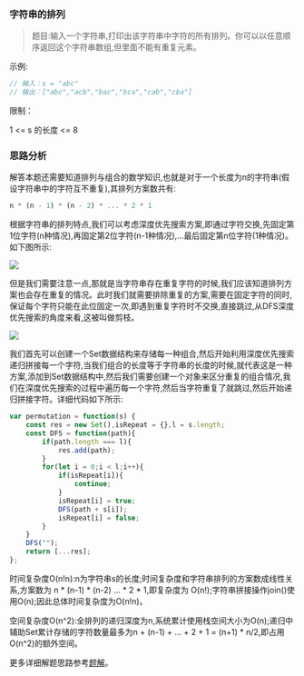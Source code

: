 ### 字符串的排列

> 题目:输入一个字符串,打印出该字符串中字符的所有排列。你可以以任意顺序返回这个字符串数组,但里面不能有重复元素。


示例:

```js
// 输入：s = "abc"
// 输出：["abc","acb","bac","bca","cab","cba"]
```

限制：

1 <= s 的长度 <= 8

### 思路分析

解答本题还需要知道排列与组合的数学知识,也就是对于一个长度为n的字符串(假设字符串中的字符互不重复),其排列方案数共有:

```js
n * (n - 1) * (n - 2) * ... * 2 * 1
```

根据字符串的排列特点,我们可以考虑深度优先搜索方案,即通过字符交换,先固定第1位字符(n种情况),再固定第2位字符(n-1种情况),...最后固定第n位字符(1种情况)。如下图所示:

![](../images/permutation-1.png)

但是我们需要注意一点,那就是当字符串存在重复字符的时候,我们应该知道排列方案也会存在重复的情况。此时我们就需要排除重复的方案,需要在固定字符的同时,保证每个字符只能在此位固定一次,即遇到重复字符时不交换,直接跳过,从DFS深度优先搜索的角度来看,这被叫做剪枝。

![](../images/permutation-2.png)

我们首先可以创建一个Set数据结构来存储每一种组合,然后开始利用深度优先搜索递归拼接每一个字符,当我们组合的长度等于字符串的长度的时候,就代表这是一种方案,添加到Set数据结构中,然后我们需要创建一个对象来区分重复的组合情况,我们在深度优先搜索的过程中遍历每一个字符,然后当字符重复了就跳过,然后开始递归拼接字符。详细代码如下所示:

```js
var permutation = function(s) {
    const res = new Set(),isRepeat = {},l = s.length;
    const DFS = function(path){
        if(path.length === l){
            res.add(path);
        }
        for(let i = 0;i < l;i++){
            if(isRepeat[i]){
                continue;
            }
            isRepeat[i] = true;
            DFS(path + s[i]);
            isRepeat[i] = false;
        }
    }
    DFS("");
    return [...res];
};
```

时间复杂度O(n!n):n为字符串s的长度;时间复杂度和字符串排列的方案数成线性关系,方案数为 n * (n-1) * (n-2) … * 2 * 1,即复杂度为 O(n!);字符串拼接操作join()使用O(n);因此总体时间复杂度为O(n!n)。

空间复杂度O(n^2):全排列的递归深度为n,系统累计使用栈空间大小为O(n);递归中辅助Set累计存储的字符数量最多为n + (n-1) + ... + 2 + 1 = (n+1) * n/2,即占用 O(n^2)的额外空间。

更多详细解题思路参考[题解](https://leetcode-cn.com/problems/zi-fu-chuan-de-pai-lie-lcof/solution/zi-fu-chuan-de-pai-lie-by-leetcode-solut-hhvs/)。

